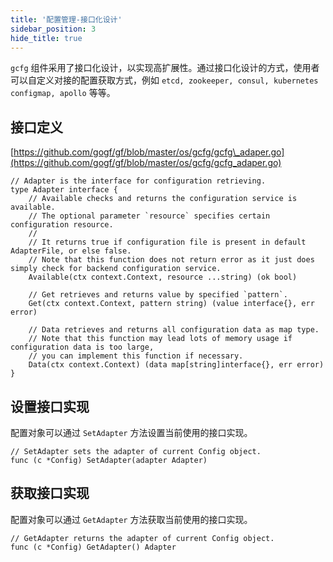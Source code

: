 ```yaml
---
title: '配置管理-接口化设计'
sidebar_position: 3
hide_title: true
---
```


`gcfg` 组件采用了接口化设计，以实现高扩展性。通过接口化设计的方式，使用者可以自定义对接的配置获取方式，例如 `etcd, zookeeper, consul, kubernetes configmap, apollo` 等等。

## 接口定义

[https://github.com/gogf/gf/blob/master/os/gcfg/gcfg\_adaper.go](https://github.com/gogf/gf/blob/master/os/gcfg/gcfg_adaper.go)

```
// Adapter is the interface for configuration retrieving.
type Adapter interface {
	// Available checks and returns the configuration service is available.
	// The optional parameter `resource` specifies certain configuration resource.
	//
	// It returns true if configuration file is present in default AdapterFile, or else false.
	// Note that this function does not return error as it just does simply check for backend configuration service.
	Available(ctx context.Context, resource ...string) (ok bool)

	// Get retrieves and returns value by specified `pattern`.
	Get(ctx context.Context, pattern string) (value interface{}, err error)

	// Data retrieves and returns all configuration data as map type.
	// Note that this function may lead lots of memory usage if configuration data is too large,
	// you can implement this function if necessary.
	Data(ctx context.Context) (data map[string]interface{}, err error)
}
```

## 设置接口实现

配置对象可以通过 `SetAdapter` 方法设置当前使用的接口实现。

```
// SetAdapter sets the adapter of current Config object.
func (c *Config) SetAdapter(adapter Adapter)
```

## 获取接口实现

配置对象可以通过 `GetAdapter` 方法获取当前使用的接口实现。

```
// GetAdapter returns the adapter of current Config object.
func (c *Config) GetAdapter() Adapter
```